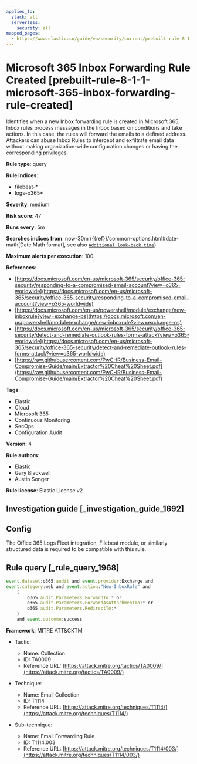 ```yaml
---
applies_to:
  stack: all
  serverless:
    security: all
mapped_pages:
  - https://www.elastic.co/guide/en/security/current/prebuilt-rule-8-1-1-microsoft-365-inbox-forwarding-rule-created.html
---
```


# Microsoft 365 Inbox Forwarding Rule Created [prebuilt-rule-8-1-1-microsoft-365-inbox-forwarding-rule-created]

Identifies when a new Inbox forwarding rule is created in Microsoft 365. Inbox rules process messages in the Inbox based on conditions and take actions. In this case, the rules will forward the emails to a defined address. Attackers can abuse Inbox Rules to intercept and exfiltrate email data without making organization-wide configuration changes or having the corresponding privileges.

**Rule type**: query

**Rule indices**:

* filebeat-*
* logs-o365*

**Severity**: medium

**Risk score**: 47

**Runs every**: 5m

**Searches indices from**: now-30m ({{ref}}/common-options.html#date-math[Date Math format], see also [`Additional look-back time`](docs-content://solutions/security/detect-and-alert/create-detection-rule.md#rule-schedule))

**Maximum alerts per execution**: 100

**References**:

* [https://docs.microsoft.com/en-us/microsoft-365/security/office-365-security/responding-to-a-compromised-email-account?view=o365-worldwide](https://docs.microsoft.com/en-us/microsoft-365/security/office-365-security/responding-to-a-compromised-email-account?view=o365-worldwide)
* [https://docs.microsoft.com/en-us/powershell/module/exchange/new-inboxrule?view=exchange-ps](https://docs.microsoft.com/en-us/powershell/module/exchange/new-inboxrule?view=exchange-ps)
* [https://docs.microsoft.com/en-us/microsoft-365/security/office-365-security/detect-and-remediate-outlook-rules-forms-attack?view=o365-worldwide](https://docs.microsoft.com/en-us/microsoft-365/security/office-365-security/detect-and-remediate-outlook-rules-forms-attack?view=o365-worldwide)
* [https://raw.githubusercontent.com/PwC-IR/Business-Email-Compromise-Guide/main/Extractor%20Cheat%20Sheet.pdf](https://raw.githubusercontent.com/PwC-IR/Business-Email-Compromise-Guide/main/Extractor%20Cheat%20Sheet.pdf)

**Tags**:

* Elastic
* Cloud
* Microsoft 365
* Continuous Monitoring
* SecOps
* Configuration Audit

**Version**: 4

**Rule authors**:

* Elastic
* Gary Blackwell
* Austin Songer

**Rule license**: Elastic License v2

## Investigation guide [_investigation_guide_1692]

## Config

The Office 365 Logs Fleet integration, Filebeat module, or similarly structured data is required to be compatible with this rule.

## Rule query [_rule_query_1968]

```js
event.dataset:o365.audit and event.provider:Exchange and
event.category:web and event.action:"New-InboxRule" and
    (
        o365.audit.Parameters.ForwardTo:* or
        o365.audit.Parameters.ForwardAsAttachmentTo:* or
        o365.audit.Parameters.RedirectTo:*
    )
    and event.outcome:success
```

**Framework**: MITRE ATT&CKTM

* Tactic:

    * Name: Collection
    * ID: TA0009
    * Reference URL: [https://attack.mitre.org/tactics/TA0009/](https://attack.mitre.org/tactics/TA0009/)

* Technique:

    * Name: Email Collection
    * ID: T1114
    * Reference URL: [https://attack.mitre.org/techniques/T1114/](https://attack.mitre.org/techniques/T1114/)

* Sub-technique:

    * Name: Email Forwarding Rule
    * ID: T1114.003
    * Reference URL: [https://attack.mitre.org/techniques/T1114/003/](https://attack.mitre.org/techniques/T1114/003/)




